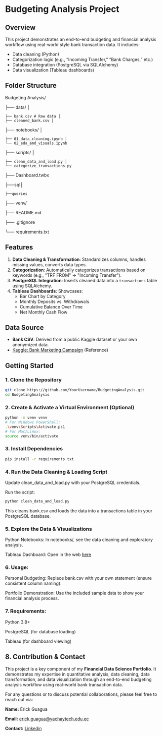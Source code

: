 # Budgeting Analysis Project

## Overview
This project demonstrates an end-to-end budgeting and financial analysis workflow using real-world style bank transaction data. It includes:
- Data cleaning (Python)
- Categorization logic (e.g., “Incoming Transfer,” “Bank Charges,” etc.)
- Database integration (PostgreSQL via SQLAlchemy)
- Data visualization (Tableau dashboards)

## Folder Structure

Budgeting Analysis/ 

├── data/ │

    ├── bank.csv # Raw data │ 
    ├── cleaned_bank.csv │
├── notebooks/ │ 

    ├── 01_data_cleaning.ipynb │ 
    └── 02_eda_and_visuals.ipynb 
├── scripts/ │ 

    ├── clean_data_and_load.py │ 
    └── categorize_transactions.py 
├── Dashboard.twbx

├──sql│ 

    ├──queries
├── venv/ 

├── README.md 

├── .gitignore  

└── requirements.txt

## Features
1. **Data Cleaning & Transformation**: Standardizes columns, handles missing values, converts data types.
2. **Categorization**: Automatically categorizes transactions based on keywords (e.g., "TRF FROM" → "Incoming Transfer").
3. **PostgreSQL Integration**: Inserts cleaned data into a `transactions` table using SQLAlchemy.
4. **Tableau Dashboards**: Showcases:
   - Bar Chart by Category
   - Monthly Deposits vs. Withdrawals
   - Cumulative Balance Over Time
   - Net Monthly Cash Flow

## Data Source
- **Bank CSV**: Derived from a public Kaggle dataset or your own anonymized data.
- [Kaggle: Bank Marketing Campaign](https://www.kaggle.com/code/mammadabbasli/bank-marketing-campaign) (Reference)

## Getting Started

### 1. Clone the Repository
```bash
git clone https://github.com/YourUsername/BudgetingAnalysis.git
cd BudgetingAnalysis
```
### 2. Create & Activate a Virtual Environment (Optional)
```bash
python -m venv venv
# For Windows PowerShell:
.\venv\Scripts\Activate.ps1
# For Mac/Linux:
source venv/bin/activate
```

### 3. Install Dependencies
```bash
pip install -r requirements.txt
```

### 4. Run the Data Cleaning & Loading Script

Update clean_data_and_load.py with your PostgreSQL credentials.

Run the script:

```bash
python clean_data_and_load.py
```
This cleans bank.csv and loads the data into a transactions table in your PostgreSQL database.

### 5. Explore the Data & Visualizations
Python Notebooks: In notebooks/, see the data cleaning and exploratory analysis.

Tableau Dashboard: Open in the web [here](https://public.tableau.com/views/DashboardBudgetingProject/MarketingCampaignFinancialDashboard20152019?:language=es-ES&:sid=&:redirect=auth&:display_count=n&:origin=viz_share_link)

### 6. Usage:

Personal Budgeting: Replace bank.csv with your own statement (ensure consistent column naming).

Portfolio Demonstration: Use the included sample data to show your financial analysis process.

### 7. Requirements:

Python 3.8+

PostgreSQL (for database loading)

Tableau (for dashboard viewing)

## 8. Contribution & Contact

This project is a key component of my **Financial Data Science Portfolio**. It demonstrates my expertise in quantitative analysis, data cleaning, data transformation, and data visualization through an end-to-end budgeting analysis workflow using real-world bank transaction data.


For any questions or to discuss potential collaborations, please feel free to reach out via:


**Name:** Erick Guagua

**Email:** erick.guagua@yachaytech.edu.ec

**Contact:** [Linkedin](https://www.linkedin.com/in/erick-guagua-14b143214/)
